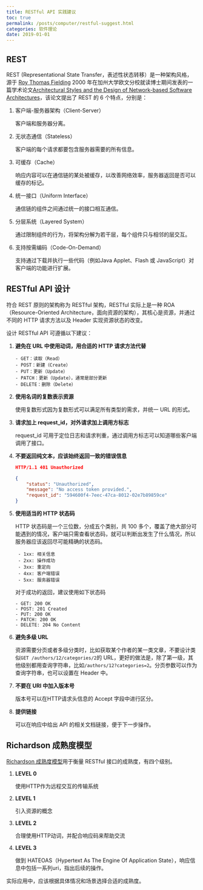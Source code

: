 ```yaml
---
title: RESTful API 实践建议
toc: true
permalink: /posts/computer/restful-suggest.html
categories: 软件理论
date: 2019-01-01
---
```


## REST

REST (Representational State Transfer，表述性状态转移）是一种架构风格，源于 [Roy Thomas Fielding](http://en.wikipedia.org/wiki/Roy_Fielding) 2000 年在加州大学欧文分校就读博士期间发表的一篇学术论文[Architectural Styles and the Design of Network-based Software Architectures](http://www.ics.uci.edu/~fielding/pubs/dissertation/top.htm)，该论文提出了 REST 的 6 个特点，分别是：

1. 客户端-服务器架构（Client-Server）

   客户端和服务器分离。

2. 无状态通信（Stateless）

   客户端的每个请求都要包含服务器需要的所有信息。

3. 可缓存（Cache）

   响应内容可以在通信链的某处被缓存，以改善网络效率，服务器返回是否可以缓存的标记。

4. 统一接口（Uniform Interface）

    通信链的组件之间通过统一的接口相互通信。

5. 分层系统（Layered System）

   通过限制组件的行为，将架构分解为若干层，每个组件只与相邻的层交互。

6. 支持按需编码（Code-On-Demand）

   支持通过下载并执行一些代码（例如Java Applet、Flash 或 JavaScript）对客户端的功能进行扩展。

## RESTful API 设计

符合 REST 原则的架构称为 RESTful 架构，RESTful 实际上是一种 ROA（Resource-Oriented Architecture，面向资源的架构），其核心是资源，并通过不同的 HTTP 请求方法以及 Header 实现资源状态的改变。

设计 RESTful API 可遵循以下建议：

1. **避免在 URL 中使用动词，用合适的 HTTP 请求方法代替**

   ```text
   - GET：读取（Read）
   - POST：新建（Create）
   - PUT：更新（Update）
   - PATCH：更新（Update），通常是部分更新
   - DELETE：删除（Delete）
   ```

2. **使用名词的复数表示资源**

    使用复数形式因为复数形式可以满足所有类型的需求，并统一 URL 的形式。

3. **请求加上 request_id，对外请求加上调用方标志**

    request_id 可用于定位日志和请求判重，通过调用方标志可以知道哪些客户端调用了接口。

4. **不要返回纯文本，应该始终返回一致的错误信息**

    ```json
    HTTP/1.1 401 Unauthorized

    {
        "status": "Unauthorized",
        "message": "No access token provided.",
        "request_id": "594600f4-7eec-47ca-8012-02e7b89859ce"
    }
    ```

5. **使用适当的 HTTP 状态码**

    HTTP 状态码是一个三位数，分成五个类别，共 100 多个，覆盖了绝大部分可能遇到的情况，客户端只需查看状态码，就可以判断出发生了什么情况，所以服务器应该返回尽可能精确的状态码。

   ```text
    - 1xx: 相关信息
    - 2xx: 操作成功
    - 3xx: 重定向
    - 4xx: 客户端错误
    - 5xx: 服务器错误
   ```

    对于成功的返回，建议使用如下状态码

    ```text
    - GET: 200 OK
    - POST: 201 Created
    - PUT: 200 OK
    - PATCH: 200 OK
    - DELETE: 204 No Content
    ```

6. **避免多级 URL**

   资源需要分页或者多级分类时，比如获取某个作者的某一类文章，不要设计类似`GET /authors/12/categories/2`的 URL，更好的做法是，除了第一级，其他级别都用查询字符串，比如`/authors/12?categories=2`。分页参数可以作为查询字符串，也可以设置在 Header 中。

7. **不要在 URI 中加入版本号**

   版本号可以在HTTP请求头信息的 Accept 字段中进行区分。

8. **提供链接**

   可以在响应中给出 API 的相关文档链接，便于下一步操作。

## Richardson 成熟度模型

[Richardson 成熟度模型](https://martinfowler.com/articles/richardsonMaturityModel.html)用于衡量 RESTful 接口的成熟度，有四个级别。

1. **LEVEL 0**

   使用HTTP作为远程交互的传输系统

2. **LEVEL 1**

    引入资源的概念

3. **LEVEL 2**

    合理使用HTTP动词，并配合响应码来帮助交流

4. **LEVEL 3**

    做到 HATEOAS（Hypertext As The Engine Of Application State），响应信息中包括一系列uri，指出后续的操作。

实际应用中，应该根据具体情况和场景选择合适的成熟度。
